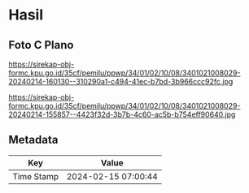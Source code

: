 # Hasil

## Foto C Plano

https://sirekap-obj-formc.kpu.go.id/35cf/pemilu/ppwp/34/01/02/10/08/3401021008029-20240214-160130--310290a1-c494-41ec-b7bd-3b966ccc92fc.jpg

https://sirekap-obj-formc.kpu.go.id/35cf/pemilu/ppwp/34/01/02/10/08/3401021008029-20240214-155857--4423f32d-3b7b-4c60-ac5b-b754eff90640.jpg


## Metadata

| Key        | Value               |
| ---------- | ------------------- |
| Time Stamp | 2024-02-15 07:00:44 |



